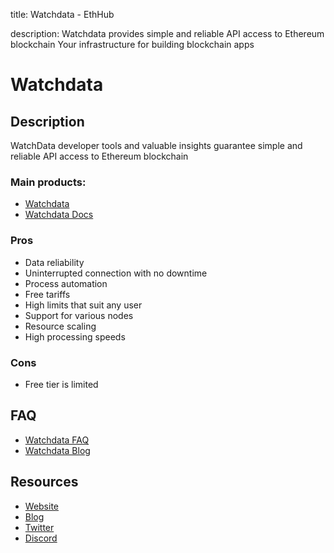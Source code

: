 title: Watchdata - EthHub

description: Watchdata provides simple and reliable API access to Ethereum blockchain
Your infrastructure for building blockchain apps

# Watchdata

## Description

WatchData developer tools and valuable insights guarantee simple and reliable API access to Ethereum blockchain

### Main products:

* [Watchdata](https://watchdata.io)
* [Watchdata Docs](https://docs.watchdata.io)


### Pros

* Data reliability
* Uninterrupted connection with no downtime
* Process automation
* Free tariffs
* High limits that suit any user
* Support for various nodes
* Resource scaling
* High processing speeds

### Cons

* Free tier is limited 

## FAQ
* [Watchdata FAQ](https://docs.watchdata.io/structured-data/resources/faq)
* [Watchdata Blog](https://blog.watchdata.io/)

## Resources
* [Website](https://watchdata.io) 
* [Blog](https://blog.watchdata.io/)
* [Twitter](https://twitter.com/watchdata_io)  
* [Discord](https://discord.com/invite/TZRJbZ6bdn)
